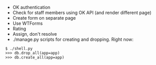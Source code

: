 * OK authentication
* Check for staff members using OK API (and render different page)
* Create form on separate page
* Use WTForms
* Rating
* Assign, don't resolve
* ./manage.py scripts for creating and dropping. Right now:
```
$ ./shell.py
>>> db.drop_all(app=app)
>>> db.create_all(app=app)
```
